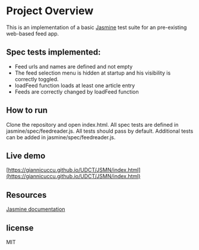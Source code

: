 # Project Overview
This is an  implementation of a basic [Jasmine](http://jasmine.github.io/) test suite for an pre-existing web-based feed app.

## Spec tests implemented:
- Feed urls and names are defined and not empty
- The feed selection menu is hidden at startup and his visibility is correctly toggled.
- loadFeed function loads at least one article entry
- Feeds are correctly changed by loadFeed function

## How to run
Clone the repository and open index.html. 
All spec tests are defined in jasmine/spec/feedreader.js. All tests should pass by default.
Additional tests can be added in jasmine/spec/feedreader.js.

## Live demo
[https://giannicuccu.github.io/UDCT/JSMN/index.html](https://giannicuccu.github.io/UDCT/JSMN/index.html)

## Resources
[Jasmine documentation](http://jasmine.github.io)

## license 
MIT



